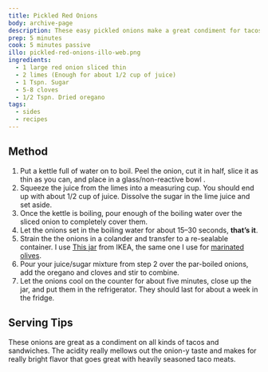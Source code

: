 ```yaml
---
title: Pickled Red Onions
body: archive-page
description: These easy pickled onions make a great condiment for tacos and sandwiches. 
prep: 5 minutes
cook: 5 minutes passive
illo: pickled-red-onions-illo-web.png
ingredients:
  - 1 large red onion sliced thin
  - 2 limes (Enough for about 1/2 cup of juice)
  - 1 Tspn. Sugar
  - 5-8 cloves
  - 1/2 Tspn. Dried oregano
tags:
  - sides
  - recipes
---
```

## Method
1. Put a kettle full of water on to boil. Peel the onion, cut it in half, slice it as thin as you can, and place in a glass/non-reactive bowl .
2. Squeeze the juice from the limes into a measuring cup. You should end up with about 1/2 cup of juice. Dissolve the sugar in the lime juice and set aside.
3. Once the kettle is boiling, pour enough of the boiling water over the sliced onion to completely cover them.
4. Let the onions set in the boiling water for about 15–30 seconds, **that’s it**.
5. Strain the the onions in a colander and transfer to a re-sealable container. I use [This jar](http://www.ikea.com/us/en/catalog/products/90227985/) from IKEA, the same one I use for [marinated olives](../2014-09-22-marinated-olives). 
6. Pour your juice/sugar mixture from step 2 over the par-boiled onions, add the oregano and cloves and stir to combine. 
7. Let the onions cool on the counter for about five minutes, close up the jar, and put them in the refrigerator. They should last for about a week in the fridge.

## Serving Tips
These onions are great as a condiment on all kinds of tacos and sandwiches. The acidity really mellows out the onion-y taste and makes for really bright flavor that goes great with heavily seasoned taco meats.
